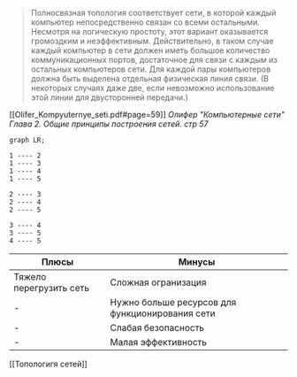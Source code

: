 > Полносвязная топология соответствует сети, в которой каждый компьютер непосредственно связан со всеми остальными. Несмотря на логическую простоту, этот вариант оказывается громоздким и неэффективным. Действительно, в таком случае каждый компьютер в сети должен иметь большое количество коммуникационных портов, достаточное для связи с каждым из остальных компьютеров сети. Для каждой пары компьютеров должна быть выделена отдельная физическая линия связи. (В некоторых случаях даже две, если невозможно использование этой линии для двусторонней передачи.)

[[Olifer_Kompyuternye_seti.pdf#page=59]]
*Олифер "Компьютерные сети" Глава 2. Общие принципы построения сетей. стр 57*

```mermaid
graph LR;

1 ---- 2
1 ---- 3
1 ---- 4
1 ---- 5

2 ---- 3
2 ---- 4
2 ---- 5

3 ---- 4
3 ---- 5
4 ---- 5
```

Плюсы | Минусы
--|--
Тяжело перегрузить сеть | Сложная огранизация
-| Нужно больше ресурсов для функционирования сети
-| Слабая безопасность
-| Малая эффективность

[[Топологигя сетей]]